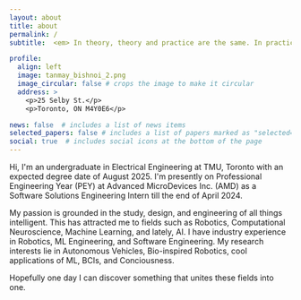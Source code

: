 ```yaml
---
layout: about
title: about
permalink: /
subtitle:  <em> In theory, theory and practice are the same. In practice, they're not. - Yogi Berra </em> 

profile:
  align: left
  image: tanmay_bishnoi_2.png
  image_circular: false # crops the image to make it circular
  address: >
    <p>25 Selby St.</p>
    <p>Toronto, ON M4Y0E6</p>

news: false  # includes a list of news items
selected_papers: false # includes a list of papers marked as "selected={true}"
social: true  # includes social icons at the bottom of the page
---
```


Hi,
I'm an undergraduate in Electrical Engineering at TMU, Toronto with an expected degree date of August 2025. I'm presently on Professional Engineering Year (PEY) at Advanced MicroDevices Inc. (AMD) as a Software Solutions Engineering Intern till the end of April 2024.

My passion is grounded in the study, design, and engineering of all things intelligent. This has attracted me to fields such as Robotics, Computational Neuroscience, Machine Learning, and lately, AI. I have industry experience in Robotics, ML Engineering, and Software Engineering. My research interests lie in Autonomous Vehicles, Bio-inspired Robotics, cool applications of ML, BCIs, and Conciousness.

Hopefully one day I can discover something that unites these fields into one.